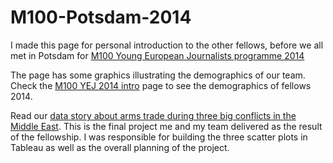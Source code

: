 M100-Potsdam-2014
=================

I made this page for personal introduction to the other fellows, before we all met in Potsdam for [M100 Young European Journalists programme 2014](http://m100-data-community.m100potsdam.org/main/index)

The page has some graphics illustrating the demographics of our team.  
Check the [M100 YEJ 2014 intro](bit.ly/1zmr7IR) page to see the demographics of fellows 2014.

Read our [data story about arms trade during three big conflicts in the Middle East](bit.ly/1E8xD5P). This is the final project me and my team delivered as the result of the fellowship.
I was responsible for building the three scatter plots in Tableau as well as the overall planning of the project.
